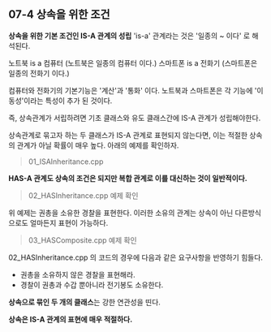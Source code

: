 07-4 상속을 위한 조건
---

**상속을 위한 기본 조건인 IS-A 관계의 성립**
'is-a' 관계라는 것은 '일종의 ~ 이다' 로 해석된다.

노트북 is a 컴퓨터 (노트북은 일종의 컴퓨터 이다.)
스마트폰 is a 전화기 (스마트폰은 일종의 전화기 이다.)

컴퓨터와 전화기의 기본기능은 '계산'과 '통화' 이다.
노트북과 스마트폰은 각 기능에 '이동성'이라는 특성이 추가 된 것이다.

즉, 상속관계가 서립하려면 기초 클래스와 유도 클래스간에 IS-A 관계가 성립해야한다. 

상속관계로 묶고자 하는 두 클래스가 IS-A 관계로 표현되지 않는다면, 이는 적절한 상속의 관계가 아닐 확률이 매우 높다. 아래의 예제를 확인하자.
> 01_ISAInheritance.cpp

**HAS-A 관계도 상속의 조건은 되지만 복합 관계로 이를 대신하는 것이 일반적이다.**
> 02_HASInheritance.cpp 예제 확인

위 예제는 권총을 소유한 경찰을 표현한다. 이러한 소유의 관계는 상속이 아닌 다른방식으로도 얼마든지 표현이 가능하다.

> 03_HASComposite.cpp 예제 확인

02_HASInheritance.cpp 의 코드의 경우에 다음과 같은 요구사항을 반영하기 힘들다.
* 권총을 소유하지 않은 경찰을 표현해라.
* 경찰이 권총과 수갑 뿐아니라 전기봉도 소유한다.

**상속으로 묶인 두 개의 클래스**는 강한 연관성을 띤다.

**상속은 IS-A 관계의 표현에 매우 적절하다.**